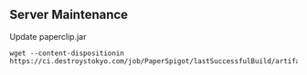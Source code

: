 ## Server Maintenance


Update paperclip.jar

```
wget --content-dispositionin https://ci.destroystokyo.com/job/PaperSpigot/lastSuccessfulBuild/artifact/paperclip.jar
```


